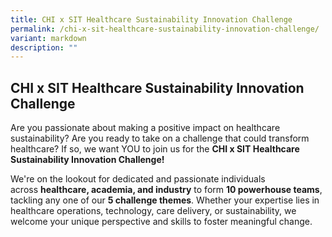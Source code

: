 ```yaml
---
title: CHI x SIT Healthcare Sustainability Innovation Challenge
permalink: /chi-x-sit-healthcare-sustainability-innovation-challenge/
variant: markdown
description: ""
---
```

<h2> CHI x SIT Healthcare Sustainability Innovation Challenge </h2>

Are you passionate about making a positive impact on healthcare sustainability? Are you ready to take on a challenge that could transform healthcare? If so, we want YOU to join us for the&nbsp;**CHI x SIT Healthcare Sustainability Innovation Challenge!**  
  
We're on the lookout for dedicated and passionate individuals across&nbsp;**healthcare, academia, and industry**&nbsp;to form **10 powerhouse teams**, tackling any one of our **5 challenge themes**. Whether your expertise lies in healthcare operations, technology, care delivery, or sustainability, we welcome your unique perspective and skills to foster meaningful change.

